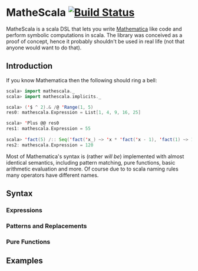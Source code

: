 # MatheScala [![Build Status](https://travis-ci.org/sauliusvl/mathescala.png)](https://travis-ci.org/sauliusvl/mathescala)

MatheScala is a scala DSL that lets you write [Mathematica](http://en.wikipedia.org/wiki/Mathematica) like code and perform symbolic computations in scala. The library was conceived as a proof of concept, hence it probably shouldn't be used in real life (not that anyone would want to do that). 

## Introduction

If you know Mathematica then the following should ring a bell:

```scala    
scala> import mathescala._
scala> import mathescala.implicits._

scala> ('$ ^ 2).& /@ 'Range(1, 5)
res0: mathescala.Expression = List[1, 4, 9, 16, 25]

scala> 'Plus @@ res0
res1: mathescala.Expression = 55
 
scala> 'fact(5) /:: Seq('fact('x_) ~> 'x * 'fact('x - 1), 'fact(1) ~> 1)
res2: mathescala.Expression = 120
```

Most of Mathematica's syntax is (rather *will be*) implemented with almost identical semantics, including pattern matching, pure functions, basic arithmetic evaluation and more. Of course due to to scala naming rules many operators have different names.

## Syntax

### Expressions

### Patterns and Replacements

### Pure Functions

## Examples